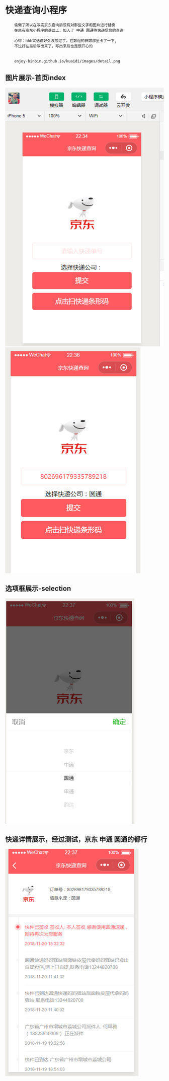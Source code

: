 # 快递查询小程序
		偷懒了所以在写完京东查询后没有对那些文字和图片进行替换
		在原有京东小程序的基础上，加入了 中通 圆通等快递信息的查询

		心得：hhh实话讲好久没写过了，在数组的获取那里卡了一下,
		不过好在最后写出来了，写出来后也是很开心的


        enjoy-binbin.github.io/kuaidi/images/detail.png
      
## 图片展示-首页index
![avatar](/kuaidi/images/index.png)
![avatar](/kuaidi/images/index2.png)

## 选项框展示-selection
![avatar](/kuaidi/images/selection.png)

## 快递详情展示，经过测试，京东 申通 圆通的都行
![avatar](/kuaidi/images/detail.png)